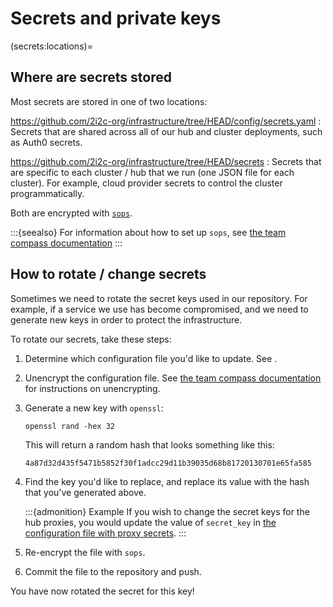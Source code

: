 # Secrets and private keys

(secrets:locations)=
## Where are secrets stored

Most secrets are stored in one of two locations:

https://github.com/2i2c-org/infrastructure/tree/HEAD/config/secrets.yaml
: Secrets that are shared across all of our hub and cluster deployments, such as Auth0 secrets.

https://github.com/2i2c-org/infrastructure/tree/HEAD/secrets
: Secrets that are specific to each cluster / hub that we run (one JSON file for each cluster). For example, cloud provider secrets to control the cluster programmatically.

Both are encrypted with [`sops`](https://github.com/mozilla/sops).

:::{seealso}
For information about how to set up `sops`, see [the team compass documentation](tc:secrets:sops)
:::

## How to rotate / change secrets

Sometimes we need to rotate the secret keys used in our repository.
For example, if a service we use has become compromised, and we need to generate new keys in order to protect the infrastructure.

To rotate our secrets, take these steps:

1. Determine which configuration file you'd like to update. See [](secrets:locations).
2. Unencrypt the configuration file. See [the team compass documentation](tc:secrets:sops) for instructions on unencrypting.
3. Generate a new key with `openssl`:

   ```
   openssl rand -hex 32
   ```

   This will return a random hash that looks something like this:

   ```
   4a87d32d435f5471b5852f30f1adcc29d11b39035d68b81720130701e65fa585
   ```

4. Find the key you'd like to replace, and replace its value with the hash that you've generated above.

   :::{admonition} Example
   If you wish to change the secret keys for the hub proxies, you would update the value of `secret_key` in [the configuration file with proxy secrets](https://github.com/2i2c-org/infrastructure/tree/HEAD/config/secrets.yaml).
   :::

5. Re-encrypt the file with `sops`.
6. Commit the file to the repository and push.

You have now rotated the secret for this key!
